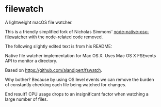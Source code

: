 # filewatch

A lightweight macOS file watcher.

This is a friendly simplified fork of Nicholas Simmons' [node-native-osx-filewatcher](https://github.com/nsimmons/node-native-osx-filewatcher) with the node-related code removed.

The following slightly edited text is from his README:

Native file watcher implementation for Mac OS X. Uses Mac OS X FSEvents API to monitor a directory.

Based on https://github.com/alandipert/fswatch.

Why bother? Because by using OS level events we can remove the burden of constantly checking each file being watched for changes.

End result? CPU usage drops to an insignificant factor when watching a large number of files.
